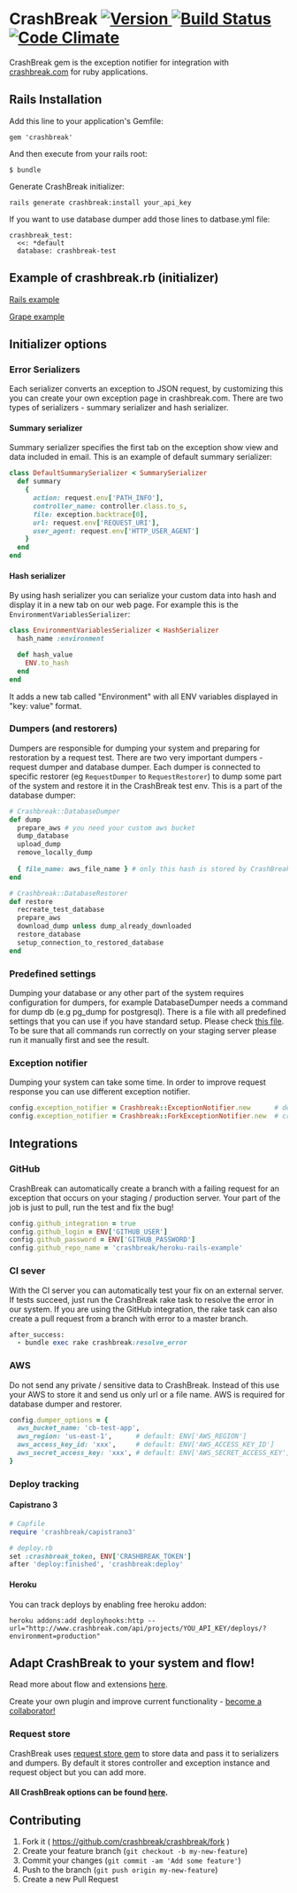 # CrashBreak [![Version](http://img.shields.io/gem/v/crashbreak.svg)                               ](https://rubygems.org/gems/crashbreak) [![Build Status](https://travis-ci.org/crashbreak/crashbreak.svg?branch=master)](https://travis-ci.org/crashbreak/crashbreak) [![Code Climate](https://codeclimate.com/github/crashbreak/crashbreak/badges/gpa.svg)](https://codeclimate.com/github/crashbreak/crashbreak)

CrashBreak gem is the exception notifier for integration with [crashbreak.com](http://crashbreak.com) for ruby applications.

## Rails Installation

Add this line to your application's Gemfile:

    gem 'crashbreak'

And then execute from your rails root:

    $ bundle

Generate CrashBreak initializer:

    rails generate crashbreak:install your_api_key

If you want to use database dumper add those lines to datbase.yml file:

    crashbreak_test:
      <<: *default
      database: crashbreak-test

## Example of crashbreak.rb (initializer)
[Rails example](https://github.com/crashbreak/heroku-rails-example/blob/master/config/initializers/crashbreak.rb)

[Grape example](https://github.com/crashbreak/grape_example/blob/master/crashbreak.rb)

## Initializer options

### Error Serializers
Each serializer converts an exception to JSON request, by customizing this you can create your own exception page in crashbreak.com. There are two types of serializers - summary serializer and hash serializer. 

#### Summary serializer
Summary serializer specifies the first tab on the exception show view and data included in email. This is an example of default summary serializer:

```ruby
class DefaultSummarySerializer < SummarySerializer
  def summary
    {
      action: request.env['PATH_INFO'],
      controller_name: controller.class.to_s,
      file: exception.backtrace[0],
      url: request.env['REQUEST_URI'],
      user_agent: request.env['HTTP_USER_AGENT']
    }
  end
end
```

#### Hash serializer
By using hash serializer you can serialize your custom data into hash and display it in a new tab on our web page. For example this is the ```EnvironmentVariablesSerializer```:

```ruby
class EnvironmentVariablesSerializer < HashSerializer
  hash_name :environment

  def hash_value
    ENV.to_hash
  end
end
```
It adds a new tab called "Environment" with all ENV variables displayed in "key: value" format.

### Dumpers (and restorers)
Dumpers are responsible for dumping your system and preparing for restoration by a request test. There are two very important dumpers - request dumper and database dumper. Each dumper is connected to specific restorer (eg ```RequestDumper``` to ```RequestRestorer```) to dump some part of the system and restore it in the CrashBreak test env. This is a part of the database dumper:

```ruby
# Crashbreak::DatabaseDumper
def dump
  prepare_aws # you need your custom aws bucket
  dump_database
  upload_dump
  remove_locally_dump
    
  { file_name: aws_file_name } # only this hash is stored by CrashBreak
end

# Crashbreak::DatabaseRestorer
def restore
  recreate_test_database
  prepare_aws
  download_dump unless dump_already_downloaded
  restore_database
  setup_connection_to_restored_database
end
```

### Predefined settings
Dumping your database or any other part of the system requires configuration for dumpers, for example DatabaseDumper needs a command for dump db (e.g pg_dump for postgresql). There is a file with all predefined settings that you can use if you have standard setup. Please check [this file](https://github.com/crashbreak/crashbreak/blob/master/lib/crashbreak/predefined_settings.rb). To be sure that all commands run correctly on your staging server please run it manually first and see the result.

### Exception notifier
Dumping your system can take some time. In order to improve request response you can use different exception notifier.

```ruby
config.exception_notifier = Crashbreak::ExceptionNotifier.new      # default notifier (one thread)
config.exception_notifier = Crashbreak::ForkExceptionNotifier.new  # creates fork
```

## Integrations

### GitHub
CrashBreak can automatically create a branch with a failing request for an exception that occurs on your staging / production server. Your part of the job is just to pull, run the test and fix the bug!
```ruby
config.github_integration = true
config.github_login = ENV['GITHUB_USER']
config.github_password = ENV['GITHUB_PASSWORD']
config.github_repo_name = 'crashbreak/heroku-rails-example'
```

### CI sever
With the CI server you can automatically test your fix on an external server. If tests succeed, just run the CrashBreak rake task to resolve the error in our system. If you are using the GitHub integration, the rake task can also create a pull request from a branch with error to a master branch.
```ruby
after_success:
  - bundle exec rake crashbreak:resolve_error
```

### AWS
Do not send any private / sensitive data to CrashBreak. Instead of this use your AWS to store it and send us only url or a file name. AWS is required for database dumper and restorer.
```ruby
config.dumper_options = {
  aws_bucket_name: 'cb-test-app',
  aws_region: 'us-east-1',      # default: ENV['AWS_REGION']
  aws_access_key_id: 'xxx',     # default: ENV['AWS_ACCESS_KEY_ID']
  aws_secret_access_key: 'xxx', # default: ENV['AWS_SECRET_ACCESS_KEY']
}
```

### Deploy tracking 
#### Capistrano 3
```ruby
# Capfile
require 'crashbreak/capistrano3'

# deploy.rb
set :crashbreak_token, ENV['CRASHBREAK_TOKEN']
after 'deploy:finished', 'crashbreak:deploy'
```

#### Heroku
You can track deploys by enabling free heroku addon:
```
heroku addons:add deployhooks:http --url="http://www.crashbreak.com/api/projects/YOU_API_KEY/deploys/?environment=production"
```

## Adapt CrashBreak to your system and flow!
Read more about flow and extensions [here](http://www.crashbreak.com/how_we_use_crashbreak/).

Create your own plugin and improve current functionality - [become a collaborator!](http://www.crashbreak.com/extensions#contributing)

### Request store
CrashBreak uses [request store gem](https://github.com/steveklabnik/request_store) to store data and pass it to serializers and dumpers. By default it stores controller and exception instance and request object but you can add more.

#### All CrashBreak options can be found [here](https://github.com/crashbreak/crashbreak/blob/master/lib/crashbreak/config/configurator.rb).

## Contributing

1. Fork it ( https://github.com/crashbreak/crashbreak/fork )
2. Create your feature branch (`git checkout -b my-new-feature`)
3. Commit your changes (`git commit -am 'Add some feature'`)
4. Push to the branch (`git push origin my-new-feature`)
5. Create a new Pull Request
